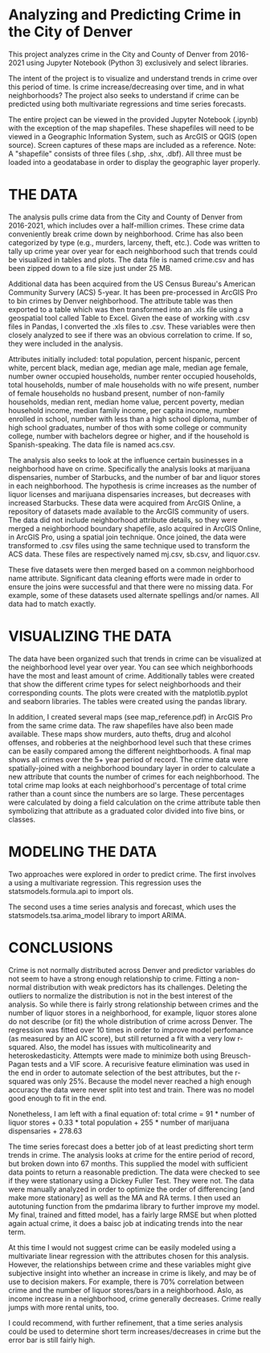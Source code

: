# Analyzing and Predicting Crime in the City of Denver

This project analyzes crime in the City and County of Denver from 2016-2021 using Jupyter Notebook (Python 3) exclusively and select libraries.

The intent of the project is to visualize and understand trends in crime over this period of time. Is crime increase/decreasing over time, and in what neighborhoods? The project also seeks to understand if crime can be predicted using both multivariate regressions and time series forecasts.

The entire project can be viewed in the provided Jupyter Notebook (.ipynb) with the exception of the map shapefiles. These shapefiles will need to be viewed in a Geographic Information System, such as ArcGIS or QGIS (open source). Screen captures of these maps are included as a reference. Note: A "shapefile" consists of three files (.shp, .shx, .dbf). All three must be loaded into a geodatabase in order to display the geographic layer properly.

# THE DATA

The analysis pulls crime data from the City and County of Denver from 2016-2021, which includes over a half-million crimes. These crime data conveniently break crime down by neighborhood. Crime has also been categorized by type (e.g., murders, larceny, theft, etc.). Code was written to tally up crime year over year for each neighborhood such that trends could be visualized in tables and plots. The data file is named crime.csv and has been zipped down to a file size just under 25 MB.

Additional data has been acquired from the US Census Bureau's American Community Survery (ACS) 5-year. It has been pre-processed in ArcGIS Pro to bin crimes by Denver neighborhood. The attribute table was then exported to a table which was then transformed into an .xls file using a geospatial tool called Table to Excel. Given the ease of working with .csv files in Pandas, I converted the .xls files to .csv. These variables were then closely analyzed to see if there was an obvious correlation to crime. If so, they were included in the analysis. 

Attributes initially included: total population, percent hispanic, percent white, percent black, median age, median age male, median age female, number owner occupied households, number renter occupied households, total households, number of male households with no wife present, number of female households no husband present, number of non-family households, median rent, median home value, percent poverty, median household income, median family income, per capita income, number enrolled in school, number with less than a high school diploma, number of high school graduates, number of thos with some college or community college, number with bachelors degree or higher, and if the household is Spanish-speaking. The data file is named acs.csv.

The analysis also seeks to look at the influence certain businesses in a neighborhood have on crime. Specifically the analysis looks at marijuana dispensaries, number of Starbucks, and the number of bar and liquor stores in each neighborhood. The hypothesis is crime increases as the number of liquor licenses and marijuana dispensaries increases, but decreases with increased Starbucks. These data were acquired from ArcGIS Online, a repository of datasets made available to the ArcGIS community of users. The data did not include neighborhood attribute details, so they were merged a neighborhood boundary shapefile, aslo acquired in ArcGIS Online, in ArcGIS Pro, using a spatial join technique. Once joined, the data were transformed to .csv files using the same technique used to transform the ACS data. These files are respectively named mj.csv, sb.csv, and liquor.csv.

These five datasets were then merged based on a common neighborhood name attribute. Significant data cleaning efforts were made in order to ensure the joins were successful and that there were no missing data. For example, some of these datasets used alternate spellings and/or names. All data had to match exactly.

# VISUALIZING THE DATA

The data have been organized such that trends in crime can be visualized at the neighborhood level year over year. You can see which neighborhoods have the most and least amount of crime. Additionally tables were created that show the different crime types for select neighborhoods and their corresponding counts. The plots were created with the matplotlib.pyplot and seaborn libraries. The tables were created using the pandas library. 

In addition, I created several maps (see map_reference.pdf) in ArcGIS Pro from the same crime data. The raw shapefiles have also been made available. These maps show murders, auto thefts, drug and alcohol offenses, and robberies at the neighborhood level such that these crimes can be easily compared among the different neightborhoods. A final map shows all crimes over the 5+ year period of record. The crime data were spatially-joined with a neighborhood boundary layer in order to calculate a new attribute that counts the number of crimes for each neighborhood. The total crime map looks at each neighborhood's percentage of total crime rather than a count since the numbers are so large. These percentages were calculated by doing a field calculation on the crime attribute table then symbolizing that attribute as a graduated color divided into five bins, or classes. 

# MODELING THE DATA

Two approaches were explored in order to predict crime. The first involves a using a multivariate regression. This regression uses the statsmodels.formula.api to import ols. 

The second uses a time series analysis and forecast, which uses the statsmodels.tsa.arima_model library to import ARIMA.

# CONCLUSIONS

Crime is not normally distributed across Denver and predictor variables do not seem to have a strong enough relationship to crime. Fitting a non-normal distribution with weak predictors has its challenges. Deleting the outliers to normalize the distribution is not in the best interest of the analysis. So while there is fairly strong relationship between crimes and the number of liquor stores in a neighborhood, for example, liquor stores alone do not describe (or fit) the whole distribution of crime across Denver. The regression was fitted over 10 times in order to improve model perfomance (as measured by an AIC score), but still returned a fit with a very low r-squared. Also, the model has issues with multicolinearity and heteroskedasticity. Attempts were made to minimize both using Breusch-Pagan tests and a VIF score. A recurisive feature elimination was used in the end in order to automate selection of the best attributes, but the r-squared was only 25%. Because the model never reached a high enough accuracy the data were never split into test and train. There was no model good enough to fit in the end. 

Nonetheless, I am left with a final equation of: total crime = 91 * number of liquor stores + 0.33 * total population + 255 * number of marijuana dispensaries + 278.63

The time series forecast does a better job of at least predicting short term trends in crime. The analysis looks at crime for the entire period of record, but broken down into 67 months. This supplied the model with sufficient data points to return a reasonable prediction. The data were checked to see if they were stationary using a Dickey Fuller Test. They were not. The data were manually analyzed in order to optimize the order of differencing [and make more stationary] as well as the MA and RA terms.  I then used an autotuning function from the pmdarima library to further improve my model. My final, trained and fitted model, has a fairly large RMSE but when plotted again actual crime, it does a baisc job at indicating trends into the near term.

At this time I would not suggest crime can be easily modeled using a multivariate linear regression with the attributes chosen for this analysis. However, the relationships between crime and these variables might give subjective insight into whether an increase in crime is likely, and may be of use to decision makers. For example, there is 70% correlation between crime and the number of liquor stores/bars in a neighborhood. Aslo, as income increase in a neighborhood, crime generally decreases. Crime really jumps with more rental units, too.

I could recommend, with further refinement, that a time series analysis could be used to determine short term increases/decreases in crime but the error bar is still fairly high.


